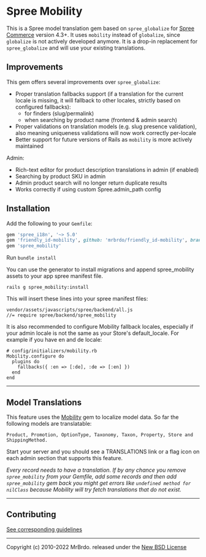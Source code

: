 # Spree Mobility

This is a Spree model translation gem based on `spree_globalize` for [Spree Commerce][1] version 4.3+.
It uses `mobility` instead of `globalize`, since `globalize` is not actively developed anymore.
It is a drop-in replacement for `spree_globalize` and will use your existing translations.

## Improvements

This gem offers several improvements over `spree_globalize`:

* Proper translation fallbacks support (if a translation for the current locale is missing, it will fallback to other locales, strictly based on configured fallbacks):
  * for finders (slug/permalink)
  * when searching by product name (frontend & admin search)
* Proper validations on translation models (e.g. slug presence validation), also meaning uniqueness validations will now work correctly per-locale
* Better support for future versions of Rails as `mobility` is more actively maintained

Admin:

* Rich-text editor for product description translations in admin (if enabled)
* Searching by product SKU in admin
* Admin product search will no longer return duplicate results
* Works correctly if using custom Spree.admin_path config

## Installation

Add the following to your `Gemfile`:

```ruby
gem 'spree_i18n', '~> 5.0'
gem 'friendly_id-mobility', github: 'mrbrdo/friendly_id-mobility', branch: 'master'
gem 'spree_mobility'
```

Run `bundle install`

You can use the generator to install migrations and append spree_mobility assets to
your app spree manifest file.

    rails g spree_mobility:install

This will insert these lines into your spree manifest files:

```
vendor/assets/javascripts/spree/backend/all.js
//= require spree/backend/spree_mobility
```

It is also recommended to configure Mobility fallback locales, especially if your admin locale is not the same as your Store's default_locale. For example if you have en and de locale:

```
# config/initializers/mobility.rb
Mobility.configure do
  plugins do
    fallbacks({ :en => [:de], :de => [:en] })
  end
end
```

---

## Model Translations

This feature uses the [Mobility][3] gem to localize model data.
So far the following models are translatable:

    Product, Promotion, OptionType, Taxonomy, Taxon, Property, Store and ShippingMethod.

Start your server and you should see a TRANSLATIONS link or a flag icon on each
admin section that supports this feature.

*Every record needs to have a translation. If by any chance you remove `spree_mobility`
from your Gemfile, add some records and then add `spree_mobility` gem back you might get
errors like ``undefined method for nilClass`` because Mobility will try fetch
translations that do not exist.*

---

## Contributing

[See corresponding guidelines][7]

---

Copyright (c) 2010-2022 MrBrdo. released under the [New BSD License][6]

[1]: http://spreecommerce.org
[2]: http://guides.spreecommerce.org/developer/i18n.html
[3]: https://github.com/shioyama/mobility
[5]: https://github.com/spree-contrib/spree_globalize/graphs/contributors
[6]: https://github.com/mrbrdo/spree_mobility/blob/master/LICENSE.md
[7]: https://github.com/mrbrdo/spree_mobility/blob/master/CONTRIBUTING.md
[8]: https://github.com/spree-contrib/spree_i18n
